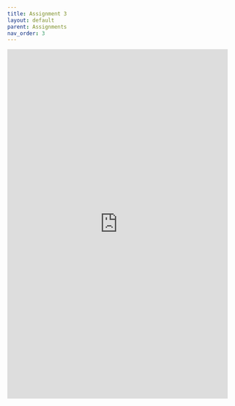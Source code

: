 ```yaml
---
title: Assignment 3
layout: default
parent: Assignments
nav_order: 3
---
```


<iframe 
    src="https://docs.google.com/document/d/e/2PACX-1vQvjPf6E8fkq3aBLOAEdWc8ui_fGZa9SCDhjfb5HGpk43K_Ir3rvvYDqrnJoK-PmvZhsvlgbd5R61nt/pub?embedded=true" 
    width="100%" 
    height="800px" 
    frameborder="0" 
    allowfullscreen>
</iframe>
